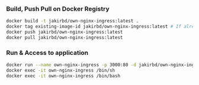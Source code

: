 ### Build, Push Pull on Docker Registry

```bash
docker build -t jakirbd/own-nginx-ingress:latest .
docker tag existing-image-id jakirbd/own-nginx-ingress:latest # If already built
docker push jakirbd/own-nginx-ingress:latest
docker pull jakirbd/own-nginx-ingress:latest
```

### Run & Access to application

```bash
docker run --name own-nginx-ingress -p 3000:80 -d jakirbd/own-nginx-ingress:latest
docker exec -it own-nginx-ingress /bin/sh
docker exec -it own-nginx-ingress /bin/bash
```
